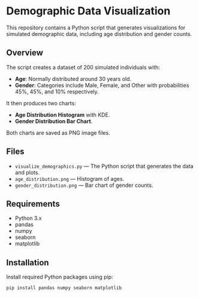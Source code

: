 # Demographic Data Visualization

This repository contains a Python script that generates visualizations for simulated demographic data, including age distribution and gender counts.

## Overview

The script creates a dataset of 200 simulated individuals with:

- **Age**: Normally distributed around 30 years old.
- **Gender**: Categories include Male, Female, and Other with probabilities 45%, 45%, and 10% respectively.

It then produces two charts:

- **Age Distribution Histogram** with KDE.
- **Gender Distribution Bar Chart**.

Both charts are saved as PNG image files.

## Files

- `visualize_demographics.py` — The Python script that generates the data and plots.
- `age_distribution.png` — Histogram of ages.
- `gender_distribution.png` — Bar chart of gender counts.

## Requirements

- Python 3.x
- pandas
- numpy
- seaborn
- matplotlib

## Installation

Install required Python packages using pip:

```bash
pip install pandas numpy seaborn matplotlib
